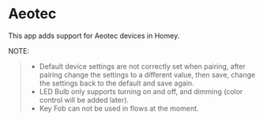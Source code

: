 # Aeotec

This app adds support for Aeotec devices in Homey.

NOTE: 
> - Default device settings are not correctly set when pairing, after pairing change the settings to a different value, then save, change the settings back to the default and save again.
> - LED Bulb only supports turning on and off, and dimming (color control will be added later).
> - Key Fob can not be used in flows at the moment.

